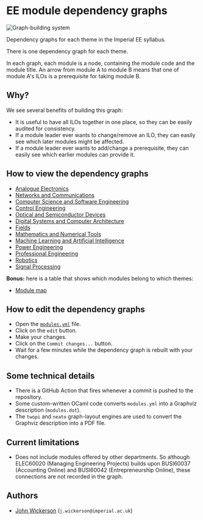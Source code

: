 # EE module dependency graphs

![Graph-building system](https://github.com/johnwickerson/ee_modules/actions/workflows/build_dependency_graph.yml/badge.svg)

Dependency graphs for each theme in the Imperial EE syllabus.

There is one dependency graph for each theme.

In each graph, each module is a node, containing the module code and the module title. An arrow from module A to module B means that one of module A's ILOs is a prerequisite for taking module B.

## Why?

We see several benefits of building this graph:
- It is useful to have all ILOs together in one place, so they can be easily audited for consistency.
- If a module leader ever wants to change/remove an ILO, they can easily see which later modules might be affected.
- If a module leader ever wants to add/change a prerequisite, they can easily see which earlier modules can provide it.

## How to view the dependency graphs

- [Analogue Electronics](https://github.com/johnwickerson/ee_modules/raw/main/modules_analogue.pdf)
- [Networks and Communications](https://github.com/johnwickerson/ee_modules/raw/main/modules_comms.pdf)
- [Computer Science and Software Engineering](https://github.com/johnwickerson/ee_modules/raw/main/modules_computing.pdf)
- [Control Engineering](https://github.com/johnwickerson/ee_modules/raw/main/modules_control.pdf)
- [Optical and Semiconductor Devices](https://github.com/johnwickerson/ee_modules/raw/main/modules_devices.pdf)
- [Digital Systems and Computer Architecture](https://github.com/johnwickerson/ee_modules/raw/main/modules_digital.pdf)
- [Fields](https://github.com/johnwickerson/ee_modules/raw/main/modules_fields.pdf)
- [Mathematics and Numerical Tools](https://github.com/johnwickerson/ee_modules/raw/main/modules_maths.pdf)
- [Machine Learning and Artificial Intelligence](https://github.com/johnwickerson/ee_modules/raw/main/modules_ml.pdf)
- [Power Engineering](https://github.com/johnwickerson/ee_modules/raw/main/modules_power.pdf)
- [Professional Engineering](https://github.com/johnwickerson/ee_modules/raw/main/modules_prof.pdf)
- [Robotics](https://github.com/johnwickerson/ee_modules/raw/main/modules_robotics.pdf)
- [Signal Processing](https://github.com/johnwickerson/ee_modules/raw/main/modules_signals.pdf)

**Bonus:** here is a table that shows which modules belong to which themes:

- [Module map](http://htmlpreview.github.io/?https://github.com/johnwickerson/ee_modules/blob/main/table.html)

## How to edit the dependency graphs

- Open the [`modules.yml`](modules.yml) file.
- Click on the `edit` button.
- Make your changes.
- Click on the `Commit changes...` button.
- Wait for a few minutes while the dependency graph is rebuilt with your changes.

## Some technical details
- There is a GitHub Action that fires whenever a commit is pushed to the repository.
- Some custom-written OCaml code converts `modules.yml` into a Graphviz description (`modules.dot`).
- The `twopi` and `neato` graph-layout engines are used to convert the Graphviz description into a PDF file.

## Current limitations
- Does not include modules offered by other departments. So although ELEC60020 (Managing Engineering Projects) builds upon BUSI60037 (Accounting Online) and BUSI60042 (Entrepreneurship Online), these connections are not recorded in the graph.

## Authors
- [John Wickerson](https://github.com/johnwickerson) (`j.wickerson@imperial.ac.uk`)
